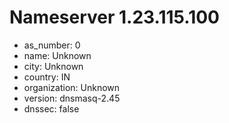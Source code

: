 # Nameserver 1.23.115.100

* as_number: 0
* name: Unknown
* city: Unknown
* country: IN
* organization: Unknown
* version: dnsmasq-2.45
* dnssec: false
